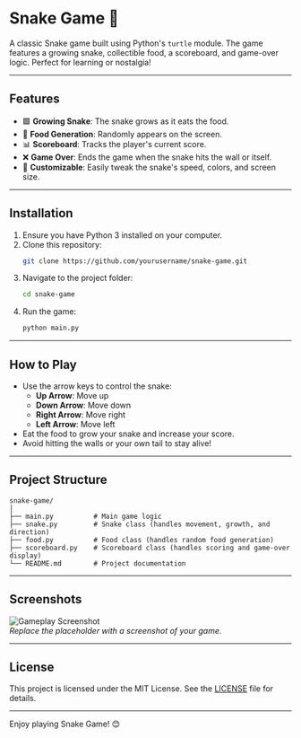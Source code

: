 # Snake Game 🐍

A classic Snake game built using Python's `turtle` module. The game features a growing snake, collectible food, a scoreboard, and game-over logic. Perfect for learning or nostalgia!

---

## Features
- 🟩 **Growing Snake**: The snake grows as it eats the food.
- 🍎 **Food Generation**: Randomly appears on the screen.
- 📊 **Scoreboard**: Tracks the player's current score.
- ❌ **Game Over**: Ends the game when the snake hits the wall or itself.
- 🎨 **Customizable**: Easily tweak the snake's speed, colors, and screen size.

---

## Installation
1. Ensure you have Python 3 installed on your computer.
2. Clone this repository:
   ```bash
   git clone https://github.com/yourusername/snake-game.git
   ```
3. Navigate to the project folder:
   ```bash
   cd snake-game
   ```
4. Run the game:
   ```bash
   python main.py
   ```

---

## How to Play
- Use the arrow keys to control the snake:
  - **Up Arrow**: Move up
  - **Down Arrow**: Move down
  - **Right Arrow**: Move right
  - **Left Arrow**: Move left
- Eat the food to grow your snake and increase your score.
- Avoid hitting the walls or your own tail to stay alive!

---

## Project Structure
```plaintext
snake-game/
│
├── main.py          # Main game logic
├── snake.py         # Snake class (handles movement, growth, and direction)
├── food.py          # Food class (handles random food generation)
├── scoreboard.py    # Scoreboard class (handles scoring and game-over display)
└── README.md        # Project documentation
```

---

## Screenshots
![Gameplay Screenshot](https://via.placeholder.com/800x600.png?text=Gameplay+Screenshot)  
*Replace the placeholder with a screenshot of your game.*

---

## License
This project is licensed under the MIT License. See the [LICENSE](LICENSE) file for details.

---

Enjoy playing Snake Game! 😊
```
